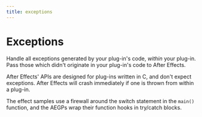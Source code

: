 ```yaml
---
title: exceptions
---
```


# Exceptions

Handle all exceptions generated by your plug-in's code, *within* your plug-in. Pass those which didn't originate in your plug-in's code to After Effects.

After Effects' APIs are designed for plug-ins written in C, and don't expect exceptions. After Effects will crash immediately if one is thrown from within a plug-in.

The effect samples use a firewall around the switch statement in the `main()` function, and the AEGPs wrap their function hooks in try/catch blocks.
